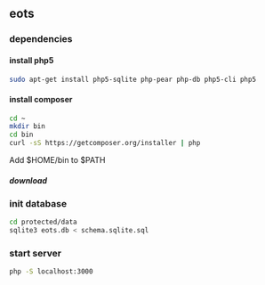 ## eots

### dependencies

#### install php5

```bash
sudo apt-get install php5-sqlite php-pear php-db php5-cli php5
```
#### install composer

```bash
cd ~
mkdir bin
cd bin
curl -sS https://getcomposer.org/installer | php
```
Add $HOME/bin to $PATH

##### download 


### init database

```bash
cd protected/data
sqlite3 eots.db < schema.sqlite.sql
```


### start server

```bash
php -S localhost:3000
```


